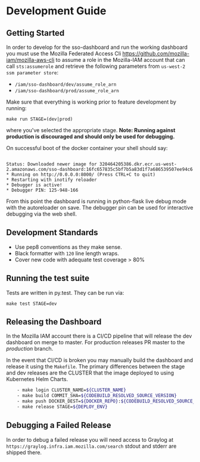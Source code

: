 # Development Guide

## Getting Started

In order to develop for the sso-dashboard and run the working dashboard you must use the Mozilla Federated Access Cli https://github.com/mozilla-iam/mozilla-aws-cli to assume a role in the Mozilla-IAM account that can call `sts:assumerole` and retrieve the following parameters from `us-west-2 ssm parameter store`:

* `/iam/sso-dashboard/dev/assume_role_arn`
* `/iam/sso-dashboard/prod/assume_role_arn`

Make sure that everything is working prior to feature development by running:

 `make run STAGE=(dev|prod)`

 where you've selected the appropriate stage.  **Note: Running against production is discouraged and should only be used for debugging.**

 On successful boot of the docker container your shell should say:

 ```shell

Status: Downloaded newer image for 320464205386.dkr.ecr.us-west-2.amazonaws.com/sso-dashboard:16fc657835c5bf7b5a83d1f7a686539507ee94c6
 * Running on http://0.0.0.0:8000/ (Press CTRL+C to quit)
 * Restarting with inotify reloader
 * Debugger is active!
 * Debugger PIN: 125-948-166

 ```

 From this point the dashboard is running in python-flask live debug mode with the autoreloader on save.  The debugger pin can be used for interactive debugging via the web shell.


## Development Standards

* Use pep8 conventions as they make sense.
* Black formatter with `120` line length wraps.
* Cover new code with adequate test coverage > 80%

## Running the test suite

Tests are written in py.test.  They can be run via:

`make test STAGE=dev`

## Releasing the Dashboard

In the Mozilla IAM account there is a CI/CD pipeline that will release the dev dashboard on merge to master.  For production releases PR master to the _production_ branch.

In the event that CI/CD is broken you may manually build the dashboard and release it using the `Makefile`.  The primary differences between the stage and dev releases are the CLUSTER that the image deployed to using Kubernetes Helm Charts.

```bash
    - make login CLUSTER_NAME=${CLUSTER_NAME}
    - make build COMMIT_SHA=${CODEBUILD_RESOLVED_SOURCE_VERSION}
    - make push DOCKER_DEST=${DOCKER_REPO}:${CODEBUILD_RESOLVED_SOURCE_VERSION}
    - make release STAGE=${DEPLOY_ENV}
```

## Debugging a Failed Release

In order to debug a failed release you will need access to Graylog at `https://graylog.infra.iam.mozilla.com/search` stdout and stderr are shipped there.
